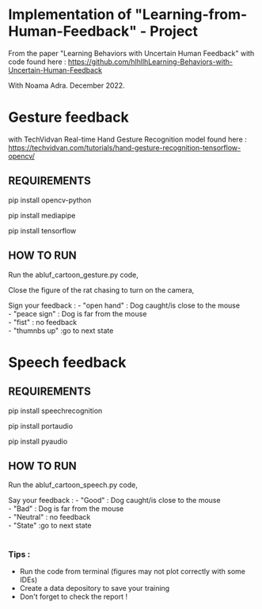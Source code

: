 # Implementation of "Learning-from-Human-Feedback" - Project

From the paper "Learning Behaviors with Uncertain Human Feedback" with code found here :
https://github.com/hlhllhLearning-Behaviors-with-Uncertain-Human-Feedback

With Noama Adra. December 2022.

# Gesture feedback 

with TechVidvan Real-time Hand Gesture Recognition model found here : https://techvidvan.com/tutorials/hand-gesture-recognition-tensorflow-opencv/

## REQUIREMENTS 

pip install opencv-python

pip install mediapipe

pip install tensorflow

## HOW TO RUN 

Run the abluf_cartoon_gesture.py code,

Close the figure of the rat chasing to turn on the camera,

Sign your feedback : - "open hand" : Dog caught/is close to the mouse   
                     - "peace sign" : Dog is far from the mouse  
                     - "fist" : no feedback  
                     - "thumnbs up" :go to next state  

# Speech feedback

## REQUIREMENTS 

pip install speechrecognition

pip install portaudio

pip install pyaudio

## HOW TO RUN 

Run the abluf_cartoon_speech.py code,

Say your feedback : - "Good" : Dog caught/is close to the mouse   
                    - "Bad" : Dog is far from the mouse  
                    - "Neutral" : no feedback  
                    - "State" :go to next state   

#

### Tips : 
- Run the code from terminal (figures may not plot correctly with some IDEs)
- Create a data depository to save your training
- Don't forget to check the report !
